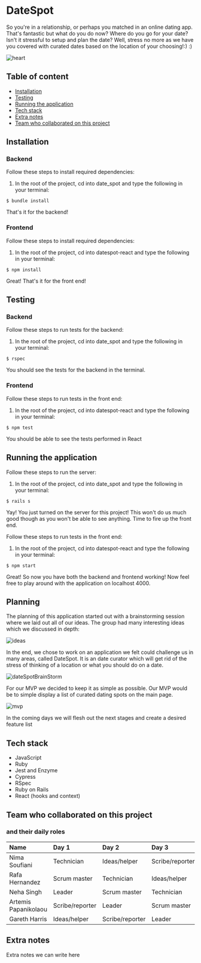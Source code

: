 # DateSpot

So you're in a relationship, or perhaps you matched in an online dating app. That's fantastic but what do you do now? Where do you go for your date? Isn't it stressful to setup and plan the date? Well, stress no more as we have you covered with curated dates based on the location of your choosing!:) :)

![heart](https://raw.githubusercontent.com/rafahg/travel-final-project/master/images/eda0d484-1a4c-469f-a078-be18330f633b_200x200.png)

## Table of content

- [Installation](#installation)
- [Testing](#testing)
- [Running the application](#running-the-application)
- [Tech stack](#tech-stack)
- [Extra notes](#extra-notes)
- [Team who collaborated on this project](#team-who-collaborated-on-this-project)

## Installation

### Backend

Follow these steps to install required dependencies:

1. In the root of the project, cd into date_spot and type the following in your terminal:

```
$ bundle install
```

That's it for the backend!

### Frontend

Follow these steps to install required dependencies:

1. In the root of the project, cd into datespot-react and type the following in your terminal:

```
$ npm install
```

Great! That's it for the front end!

## Testing

### Backend

Follow these steps to run tests for the backend:

1. In the root of the project, cd into date_spot and type the following in your terminal:

```
$ rspec
```

You should see the tests for the backend in the terminal.

### Frontend

Follow these steps to run tests in the front end:

1. In the root of the project, cd into datespot-react and type the following in your terminal:

```
$ npm test
```

You should be able to see the tests performed in React

## Running the application

Follow these steps to run the server:

1. In the root of the project, cd into date_spot and type the following in your terminal:

```
$ rails s
```

Yay! You just turned on the server for this project! This won't do us much good though as you won't be able to see anything. Time to fire up the front end.

Follow these steps to run tests in the front end:

1. In the root of the project, cd into datespot-react and type the following in your terminal:

```
$ npm start
```

Great! So now you have both the backend and frontend working! Now feel free to play around with the application on localhost 4000.

## Planning

The planning of this application started out with a brainstorming session where we laid out all of our ideas. The group had many interesting ideas which we discussed in depth:

![ideas](https://raw.githubusercontent.com/rafahg/travel-final-project/master/images/ideas.png)

In the end, we chose to work on an application we felt could challenge us in many areas, called DateSpot. It is an date curator which will get rid of the stress of thinking of a location or what you should do on a date.

![dateSpotBrainStorm](https://raw.githubusercontent.com/rafahg/travel-final-project/master/images/dateSpotBrainStorm.png)

For our MVP we decided to keep it as simple as possible. Our MVP would be to simple display a list of curated dating spots on the main page.

![mvp](https://raw.githubusercontent.com/rafahg/travel-final-project/master/images/mvp.png)

In the coming days we will flesh out the next stages and create a desired feature list

## Tech stack

- JavaScript
- Ruby
- Jest and Enzyme
- Cypress
- RSpec
- Ruby on Rails
- React (hooks and context)

## Team who collaborated on this project

### and their daily roles

| Name                 | Day 1           | Day 2           | Day 3           | Day 4           | Day 5           |
| :------------------- | :-------------- | :-------------- | :-------------- | :-------------- | :-------------- |
| Nima Soufiani        | Technician      | Ideas/helper    | Scribe/reporter | Leader          | Scrum master    |
| Rafa Hernandez       | Scrum master    | Technician      | Ideas/helper    | Scribe/reporter | Leader          |
| Neha Singh           | Leader          | Scrum master    | Technician      | Ideas/helper    | Scribe/reporter |
| Artemis Papanikolaou | Scribe/reporter | Leader          | Scrum master    | Technician      | Ideas/helper    |
| Gareth Harris        | Ideas/helper    | Scribe/reporter | Leader          | Scrum master    | Technician      |

## Extra notes

Extra notes we can write here
